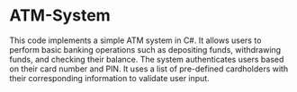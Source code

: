 # ATM-System
This code implements a simple ATM system in C#. It allows users to perform basic banking operations such as depositing funds, withdrawing funds, and checking their balance. The system authenticates users based on their card number and PIN. It uses a list of pre-defined cardholders with their corresponding information to validate user input.
